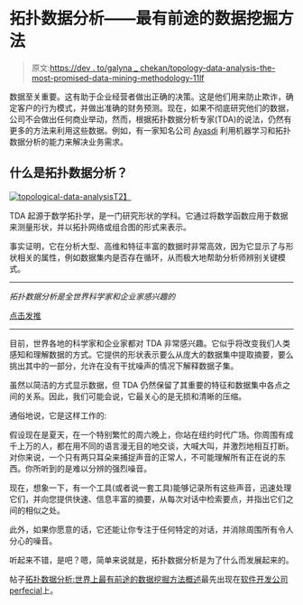 # 拓扑数据分析——最有前途的数据挖掘方法

> 原文:[https://dev . to/galyna _ chekan/topology-data-analysis-the-most-promised-data-mining-methodology-11lf](https://dev.to/galyna_chekan/topological-data-analysis-the-most-promising-data-mining-methodology-11lf)

数据至关重要。这有助于企业经营者做出正确的决策。这是他们用来防止欺诈，确定客户的行为模式，并做出准确的财务预测。现在，如果不彻底研究他们的数据，公司不会做出任何商业举动，然而，根据拓扑数据分析专家(TDA)的说法，仍然有更多的方法来利用这些数据。例如，有一家知名公司 [Ayasdi](https://perfectial.com/cases/ayasdi/) 利用机器学习和拓扑数据分析的能力来解决业务需求。

## 什么是拓扑数据分析？

[![topological-data-analysis](../Images/dab8d099dcf135b7f590f56bd28f4494.png)T2】](https://res.cloudinary.com/practicaldev/image/fetch/s--yTwY0WrK--/c_limit%2Cf_auto%2Cfl_progressive%2Cq_auto%2Cw_880/https://perfectial.com/production/wp-content/uploads/2017/06/illustration_1-copy-2-1.png)

TDA 起源于数学拓扑学，是一门研究形状的学科。它通过将数学函数应用于数据来测量形状，并以拓扑网络或组合图的形式来表示。

事实证明，它在分析大型、高维和特征丰富的数据时非常高效，因为它显示了与形状相关的属性，例如数据集内是否存在循环，从而极大地帮助分析师辨别关键模式。

* * *

*拓扑数据分析是全世界科学家和企业家感兴趣的*

[点击发推](https://twitter.com/share?text=Topological+data+analysis+is+of+an+interest+to+scientists+and+entrepreneurs+around+the+world&via=perfectial&related=perfectial&url=https://perfectial.com/blog/topological-data-analysis-overview/)

* * *

目前，世界各地的科学家和企业家都对 TDA 非常感兴趣。它似乎将改变我们人类感知和理解数据的方式。它提供的形状表示要么从庞大的数据集中提取摘要，要么挑出其中的一部分，允许在没有干扰噪声的情况下解释数据子集。

虽然以简洁的方式显示数据，但 TDA 仍然保留了其重要的特征和数据集中各点之间的关系。因此，我们可能会说，它最关心的是无损和清晰的压缩。

通俗地说，它是这样工作的:

假设现在是夏天，在一个特别繁忙的周六晚上，你站在纽约时代广场。你周围有成千上万的人，都在用不同的语言漫无目的地交谈，大喊大叫，并激烈地相互打断。对你来说，一个只有两只耳朵来捕捉声音的正常人，不可能理解所有正在说的东西。你所听到的是难以分辨的强烈噪音。

现在，想象一下，有一个工具(或者说一套工具)能够记录所有这些声音，迅速处理它们，并向您提供快速、信息丰富的摘要，从每次对话中检索要点，并指出它们之间的相似之处。

此外，如果你愿意的话，它还能让你专注于任何特定的对话，并消除周围所有令人分心的噪音。

听起来不错，是吧？嗯，简单来说就是，拓扑数据分析是为了什么而发展起来的。

帖子[拓扑数据分析:世界上最有前途的数据挖掘方法概述](https://perfectial.com/blog/topological-data-analysis-overview/)最先出现在[软件开发公司 perfecial](https://perfectial.com)上。